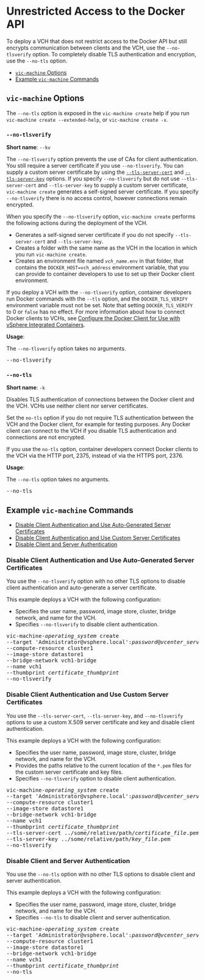 # Unrestricted Access to the Docker API <a id="unrestricted"></a>

To deploy a VCH that does not restrict access to the Docker API but still encrypts communication between clients and the VCH, use the `--no-tlsverify` option. To completely disable TLS authentication and encryption, use the `--no-tls` option.

- [`vic-machine` Options](#options)
- [Example `vic-machine` Commands](#examples)

## `vic-machine` Options <a id="options"></a>

The `--no-tls` option is exposed in the `vic-machine create` help if you run `vic-machine create --extended-help`, or `vic-machine create -x`.

### `--no-tlsverify` <a id="no-tlsverify"></a>

**Short name**: `--kv`

The `--no-tlsverify` option prevents the use of CAs for client authentication. You still require a server certificate if you use `--no-tlsverify`. You can supply a custom server certificate by using the  [`--tls-server-cert`](tls_custom_certs.md#cert) and [`--tls-server-key`](tls_custom_certs.md#key) options. If you specify `--no-tlsverify` but do not use `--tls-server-cert` and `--tls-server-key` to supply a custom server certificate, `vic-machine create` generates a self-signed server certificate. If you specify `--no-tlsverify` there is no access control, however connections remain encrypted.

When you specify the `--no-tlsverify` option, `vic-machine create` performs the following actions during the deployment of the VCH.

- Generates a self-signed server certificate if you do not specify `--tls-server-cert` and `--tls-server-key`.
- Creates a folder with the same name as the VCH in the location in which you run `vic-machine create`.
- Creates an environment file named <code><i>vch_name</i>.env</code> in that folder, that contains the `DOCKER_HOST=vch_address` environment variable, that you can provide to container developers to use to set up their Docker client environment.

If you deploy a VCH with the `--no-tlsverify` option, container developers run Docker commands with the `--tls` option, and the `DOCKER_TLS_VERIFY` environment variable must not be set. Note that setting `DOCKER_TLS_VERIFY` to 0 or `false` has no effect. For more information about how to connect Docker clients to VCHs, see [Configure the Docker Client for Use with vSphere Integrated Containers](../vic_app_dev/configure_docker_client.md).

**Usage**:

The `--no-tlsverify` option takes no arguments. 

<pre>--no-tlsverify</pre>

### `--no-tls` <a id="no-tls"></a>

**Short name**: `-k`

Disables TLS authentication of connections between the Docker client and the VCH. VCHs use neither client nor server certificates.

Set the `no-tls` option if you do not require TLS authentication between the VCH and the Docker client, for example for testing purposes. Any Docker client can connect to the VCH if you disable TLS authentication and connections are not encrypted. 

If you use the `no-tls` option, container developers connect Docker clients to the VCH via the HTTP port, 2375, instead of via the HTTPS port, 2376.

**Usage**:

The `--no-tls` option takes no arguments.

<pre>--no-tls</pre>

## Example `vic-machine` Commands <a id="examples"></a>

- [Disable Client Authentication and Use Auto-Generated Server Certificates](#auto_server)
- [Disable Client Authentication and Use Custom Server Certificates](#custom_server)
- [Disable Client and Server Authentication](#no-auth)

### Disable Client Authentication and Use Auto-Generated Server Certificates <a id="auto_server"></a>

You use the `--no-tlsverify` option with no other TLS options to disable client authentication and auto-generate a server certificate.

This example deploys a VCH with the following configuration:

- Specifies the user name, password, image store, cluster, bridge network, and name for the VCH.
- Specifies `--no-tlsverify` to disable client authentication.

<pre>vic-machine-<i>operating_system</i> create
--target 'Administrator@vsphere.local':<i>password</i>@<i>vcenter_server_address</i>/dc1
--compute-resource cluster1
--image-store datastore1
--bridge-network vch1-bridge
--name vch1
--thumbprint <i>certificate_thumbprint</i>
--no-tlsverify
</pre>

### Disable Client Authentication and Use Custom Server Certificates <a id="custom_server"></a>

You use the `--tls-server-cert`, `--tls-server-key`, and `--no-tlsverify` options to use a custom X.509 server certificate and key and disable client authentication.

This example deploys a VCH with the following configuration:

- Specifies the user name, password, image store, cluster, bridge network, and name for the VCH.
- Provides the paths relative to the current location of the `*.pem` files for the custom server certificate and key files.
- Specifies `--no-tlsverify` option to disable client authentication.

<pre>vic-machine-<i>operating_system</i> create
--target 'Administrator@vsphere.local':<i>password</i>@<i>vcenter_server_address</i>/dc1
--compute-resource cluster1
--image-store datastore1
--bridge-network vch1-bridge
--name vch1
--thumbprint <i>certificate_thumbprint</i>
--tls-server-cert ../some/relative/path/<i>certificate_file</i>.pem
--tls-server-key ../some/relative/path/<i>key_file</i>.pem
--no-tlsverify
</pre>

### Disable Client and Server Authentication <a id="no-auth"></a>

You use the `--no-tls` option with no other TLS options to disable client and server authentication.

This example deploys a VCH with the following configuration:

- Specifies the user name, password, image store, cluster, bridge network, and name for the VCH.
- Specifies `--no-tls` to disable client and server authentication.

<pre>vic-machine-<i>operating_system</i> create
--target 'Administrator@vsphere.local':<i>password</i>@<i>vcenter_server_address</i>/dc1
--compute-resource cluster1
--image-store datastore1
--bridge-network vch1-bridge
--name vch1
--thumbprint <i>certificate_thumbprint</i>
--no-tls
</pre>

